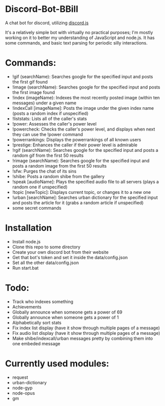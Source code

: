 # Discord-Bot-BBill
A chat bot for discord, utilizing <a href="https://github.com/hydrabolt/discord.js/">discord.js</a>

It's a relatively simple bot with virtually no practical purposes; I'm mostly working on it to better my understanding of JavaScript and node.js. It has some commands, and basic text parsing for periodic silly interactions.

# Commands:
- !gif (searchName): Searches google for the specified input and posts the first gif found
- !image (searchName): Searches google for the specified input and posts the first image found
- !index (imageName): Indexes the most recently posted image (within ten messages) under a given name
- !indexCall [imageName]: Posts the image under the given index name (posts a random index if unspecified)
- !liststats: Lists all of the caller's stats
- !power: Assesses the caller's power level
- !powercheck: Checks the caller's power level, and displays when next they can use the !power command
- !powerrankings: Displays the powerrankings of all known users
- !prestige: Enhances the caller if their power level is admirable
- !rgif (searchName): Searches google for the specified input and posts a random gif from the first 50 results
- !rimage (searchName): Searches google for the specified input and posts a random image from the first 50 results
- !sfw: Purges the chat of its sins
- !shibe: Posts a random shibe from the gallery
- !speak [audioName]: Plays the specified audio file to all servers (plays a random one if unspecified)
- !topic [newTopic]: Displays current topic, or changes it to a new one
- !urban [searchName]: Searches urban dictionary for the specified input and posts the article for it (grabs a random article if unspecified)
- some secret commands

# Installation
- Install node.js
- Clone this repo to some directory
- Create your own discord bot from their website
- Get that bot's token and set it inside the data/config.json
- Set all the other data/config.json
- Run start.bat

# Todo:
- Track who indexes something
- Achievements
- Globally announce when someone gets a power of 69
- Globally announce when someone gets a power of 1
- Alphabetically sort stats
- Fix index list display (have it show through multiple pages of a message)
- Fix audio list display (have it show through multiple pages of a message)
- Make shibe/indexcall/urban messages pretty by combining them into one embeded message

# Currently used modules:
- request
- urban-dictionary
- node-gyp
- node-opus
- gm
